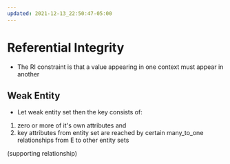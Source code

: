 ```yaml
---
updated: 2021-12-13_22:50:47-05:00
---
```

# Referential Integrity
* The RI constraint is that a value appearing in one context must appear in another

## Weak Entity
* Let weak entity set then the key consists of:
1. zero or more of it's own attributes and 
2. key attributes from entity set are reached by certain many_to_one relationships from E to other entity sets

(supporting relationship)